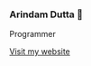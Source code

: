 ### Arindam Dutta 👋

<p>Programmer</p>

[Visit my website](http://arindam.ooo)
<!--
**adu013/adu013** is a ✨ _special_ ✨ repository because its `README.md` (this file) appears on your GitHub profile.

Here are some ideas to get you started:

- 🔭 I’m currently working on ...
- 🌱 I’m currently learning ...
- 👯 I’m looking to collaborate on ...
- 🤔 I’m looking for help with ...
- 💬 Ask me about ...
- 📫 How to reach me: x.com/adu013
- ⚡ Fun fact: ...
-->
